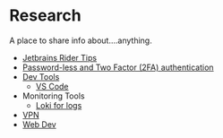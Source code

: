 # Research
A place to share info about....anything.

- [Jetbrains Rider Tips](RiderTips.md)
- [Password-less and Two Factor (2FA) authentication](TwoFactor2FA-Passwordless-phone-auth.md)
- [Dev Tools](Tools.md)
  - [VS Code](VsCode.md)
- Monitoring Tools
  - [Loki for logs](DotNetLogsWithLoki.md)
- [VPN](Vpn.md)
- [Web Dev](WebDev.md)